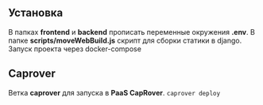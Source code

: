 ## Установка

В папках **frontend** и **backend** прописать переменные окружения **.env**.
В папке **scripts/moveWebBuild.js** скрипт для сборки статики в django.
Запуск проекта через docker-compose

## Caprover

Ветка **caprover** для запуска в **PaaS CapRover**.
``` caprover deploy ```
